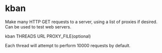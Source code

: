 # kban
Make many HTTP GET requests to a server, using a list of proxies if desired.
Can be used to test web servers.

kban THREADS URL PROXY_FILE(optional)

Each thread will attempt to perform 10000 requests by default.
